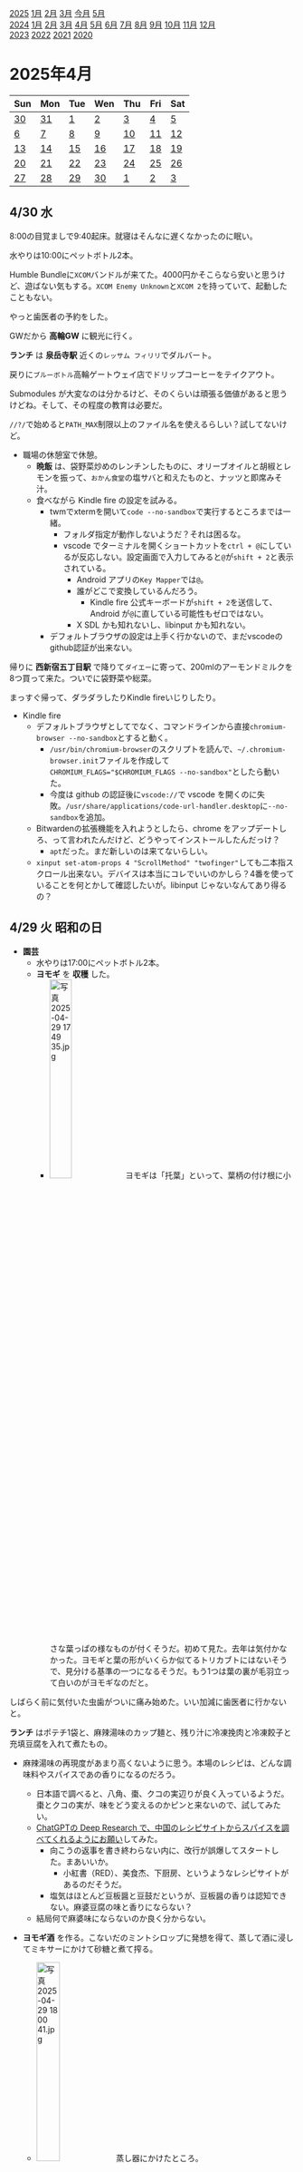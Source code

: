 [2025](README.md#2025) [1月](2025-01.md) [2月](2025-02.md) [3月](2025-03.md) [今月](2025-04.md) [5月](2025-03.md)  
[2024](README.md#2024) [1月](2024-01.md) [2月](2024-02.md) [3月](2024-03.md) [4月](2024-04.md) [5月](2024-05.md) [6月](2024-06.md) [7月](2024-07.md) [8月](2024-08.md) [9月](2024-09.md) [10月](2024-10.md) [11月](2024-11.md) [12月](2024-12.md)  
[2023](README.md#2023) [2022](README.md#2022) [2021](README.md#2021) [2020](README.md#2020)  

2025年4月
=========

|Sun|Mon|Tue|Wen|Thu|Fri|Sat|
|---|---|---|---|---|---|---|
|[30](2025-03.md#0330-日)|[31](2025-03.md#0331-月)|[1](#0401-火)|[2](#0402-水)|[3](#0403-木)|[4](#0404-金)|[5](#0405-土)|
|[6](#0406-日)|[7](#0407-月)|[8](#0408-火)|[9](#0409-水)|[10](#0410-木)|[11](#0411-金)|[12](#0412-土)|
|[13](#0413-日)|[14](#0414-月)|[15](#0415-火)|[16](#0416-水)|[17](#0417-木)|[18](#0418-金)|[19](#0419-土)|
|[20](#0420-日)|[21](#0421-月)|[22](#0422-火)|[23](#0423-水)|[24](#0424-木)|[25](#0425-金)|[26](#0426-土)|
|[27](#0427-日)|[28](#0428-月)|[29](#0429-火)|[30](#0430-水)|[1](2025-05.md#0501-木)|[2](2025-05.md#0502-金)|[3](2025-05.md#0503-土)|

4/30 水
-------

8:00の目覚ましで9:40起床。就寝はそんなに遅くなかったのに眠い。

水やりは10:00にペットボトル2本。

Humble Bundleに`XCOM`バンドルが来てた。4000円かそこらなら安いと思うけど、遊ばない気もする。`XCOM Enemy Unknown`と`XCOM 2`を持っていて、起動したこともない。

やっと歯医者の予約をした。

GWだから __高輪GW__ に観光に行く。

__ランチ__ は __泉岳寺駅__ 近くの`レッサム フィリリ`でダルバート。

戻りに`ブルーボトル`高輪ゲートウェイ店でドリップコーヒーをテイクアウト。

Submodules が大変なのは分かるけど、そのくらいは頑張る価値があると思うけどね。そして、その程度の教育は必要だ。

`//?/`で始めると`PATH_MAX`制限以上のファイル名を使えるらしい？試してないけど。

- 職場の休憩室で休憩。
  - __晩飯__ は、袋野菜炒めのレンチンしたものに、オリーブオイルと胡椒とレモンを振って、`おかん食堂`の塩サバと和えたものと、ナッツと即席みそ汁。
  - 食べながら Kindle fire の設定を試みる。
    - twmでxtermを開いて`code --no-sandbox`で実行するところまでは一緒。
      - フォルダ指定が動作しないようだ？それは困るな。
      - vscode でターミナルを開くショートカットを`ctrl + @`にしているが反応しない。設定画面で入力してみると`@`が`shift + 2`と表示されている。
        - Android アプリの`Key Mapper`では`@`。
        - 誰がどこで変換しているんだろう。
          - Kindle fire 公式キーボードが`shift + 2`を送信して、Android が`@`に直している可能性もゼロではない。
        - X SDL かも知れないし、libinput かも知れない。
    - デフォルトブラウザの設定は上手く行かないので、まだvscodeのgithub認証が出来ない。

帰りに __西新宿五丁目駅__ で降りて`ダイエー`に寄って、200mlのアーモンドミルクを8つ買って来た。ついでに袋野菜や総菜。

まっすぐ帰って、ダラダラしたりKindle fireいじりしたり。

- Kindle fire
  - デフォルトブラウザとしてでなく、コマンドラインから直接`chromium-browser --no-sandbox`とすると動く。
    - `/usr/bin/chromium-browser`のスクリプトを読んで、`~/.chromium-browser.init`ファイルを作成して`CHROMIUM_FLAGS="$CHROMIUM_FLAGS --no-sandbox"`としたら動いた。
    - 今度は github の認証後に`vscode://`で vscode を開くのに失敗。`/usr/share/applications/code-url-handler.desktop`に`--no-sandbox`を追加。
  - Bitwardenの拡張機能を入れようとしたら、chrome をアップデートしろ、って言われたんだけど、どうやってインストールしたんだっけ？
    - `apt`だった。まだ新しいのは来てないらしい。
  - `xinput set-atom-props 4 "ScrollMethod" "twofinger"`しても二本指スクロール出来ない。デバイスは本当にコレでいいのかしら？4番を使っていることを何とかして確認したいが。libinput じゃないなんてあり得るの？

4/29 火 昭和の日
-------

- __園芸__
  - 水やりは17:00にペットボトル2本。
  - __ヨモギ__ を __収穫__ した。
    - <img src='images/%E5%86%99%E7%9C%9F%202025%2D04%2D29%2017%2049%2035.jpg' alt='写真 2025-04-29 17 49 35.jpg' width='30%'> ヨモギは「托葉」といって、葉柄の付け根に小さな葉っぱの様なものが付くそうだ。初めて見た。去年は気付かなかった。ヨモギと葉の形がいくらか似てるトリカブトにはないそうで、見分ける基準の一つになるそうだ。もう1つは葉の裏が毛羽立って白いのがヨモギなのだと。

しばらく前に気付いた虫歯がついに痛み始めた。いい加減に歯医者に行かないと。

__ランチ__ はポテチ1袋と、麻辣湯味のカップ麺と、残り汁に冷凍挽肉と冷凍餃子と充填豆腐を入れて煮たもの。

- 麻辣湯味の再現度があまり高くないように思う。本場のレシピは、どんな調味料やスパイスであの香りになるのだろう。
  - 日本語で調べると、八角、棗、クコの実辺りが良く入っているようだ。棗とクコの実が、味をどう変えるのかピンと来ないので、試してみたい。
  - [ChatGPTの Deep Research で、中国のレシピサイトからスパイスを調べてくれるようにお願い](https://chatgpt.com/c/68106135-afbc-800f-9736-b5c5fdd767c6)してみた。
    - 向こうの返事を書き終わらない内に、改行が誤爆してスタートした。まあいいか。
      - 小紅書（RED）、美食杰、下厨房、というようなレシピサイトがあるのだそうだ。
    - 塩気はほとんど豆板醤と豆鼓だというが、豆板醤の香りは認知できない。麻婆豆腐の味と香りにならない？
  - 結局何で麻婆味にならないのか良く分からない。

- __ヨモギ酒__ を作る。こないだのミントシロップに発想を得て、蒸して酒に浸してミキサーにかけて砂糖と煮て搾る。
  - <img src='images/%E5%86%99%E7%9C%9F%202025%2D04%2D29%2018%2000%2041.jpg' alt='写真 2025-04-29 18 00 41.jpg' width='30%'> 蒸し器にかけたところ。
  - 蒸したお湯は少し色が付いているが、香りはあまりしない。渋みはある。
  - <img src='images/%E5%86%99%E7%9C%9F%202025%2D04%2D29%2018%2021%2051.jpg' alt='写真 2025-04-29 18 21 51.jpg' width='30%'> 蒸したヨモギをウォッカに浸してしばらく放置。大して色が出てこない。
  - <img src='images/%E5%86%99%E7%9C%9F%202025%2D04%2D29%2019%2059%2051.jpg' alt='写真 2025-04-29 19 59 51.jpg' width='30%'> ミルサーに掛けた。ミントよりも柔らかい気がする。生の葉っぱはヨモギの方が固く感じたが。調理方法の差だろうか？
  - <img src='images/%E5%86%99%E7%9C%9F%202025%2D04%2D29%2020%2016%2004.jpg' alt='写真 2025-04-29 20 16 04.jpg' width='30%'> 砂糖を濾した。
  - 思ったよりも香りが出てない。過程に改良の余地が大きいようだ。
    - 加熱は香りを減ずると思うが、どの程度が丁度良いのか。そもそも加熱しないレシピが多いかも知れない。
    - 蒸すこと自体はどうなんだろう？
    - 砂糖を追加した後に、煮るかどうか迷って煮なかった。追加で煮るというのは、細胞壁を破壊したいという話だと思う。ミルサーに掛けたから必要ないかも知れないし、2度加熱するならどちらかで済ませるのが、手間や光熱費の点でも、香りを減らさない点でも望ましいかも知れない。
    - 梅酒の理屈が、先に酒を梅に吸わせた後、糖分の浸透圧でエキスを引っ張り出すのだという。
    - 検索すると、乾燥して使うことを勧めているところが多い。去年は乾かして、酒にはしなかった。
  - 搾りかすは、すでに草餅の味だ。上新粉を買って来て草団子を作れそうだ。
    - ミントの搾りかすも残っている。クッキーにするのも良い。

`まいばすけっと`に買い物に行って、帰りにセブンでかなり辛いという鶏肉の揚げ物を購入したが、全然辛くなかった。

デニムを確認したら、明るい方は穴の無いのが無かった。濃いブルーのが1本しかない、ということだ。もう1本あるけどキツい。

- Kindle fire いじり。
  - `Key mapper`を消しちゃった。いらないアイコンを消そうとしたら、一緒に消えちゃった。
    - ファンクションキーは面倒なので、HOMEボタンのESCとの入れ替えと、fn+Sを潰すのだけ。
  - vscode.dev じゃダメなのは、Android キーボード表示が常に画面下部に少し黒い帯を表示して、vscode のステータスバーが隠れてしまうからかも知れない。
  - UserLAnd 上の X で vscode は動くが、デフォルトブラウザとして chromium-browser が動かないから github 認証が出来ない。
    - `--no-sandbox`を引数に付ける必要があるが、何故か上手く行かない。
      - `chromium-browser.desktop` というファイルの `Exec=chromium-browser %U` の行に加えるということなのだけど、オプションを認知していない。
  - デフォルトブラウザを実行させようとするときは`xdg-open`にURL。
  - X関係？の設定を見たり変えたりするのに`update-alternatives` `xdg-updates`辺りを使うようだ。何が起きてるのかは分からないけど。

__晩飯__ はカップ焼きそば。

4/28 月
-------

8:00の目覚ましで9:30起床。

水やりは10:00にペットボトル1本。

__赤羽橋駅__ で降りて、持ち帰り専門天丼店の`天弘`でテイクアウト。ファミマで袋キャベツと袋レタスを購入。

そこから職場への途中にある`Litコーヒースタンド`でアメリカーノをテイクアウト。

職場でコーヒーを淹れた。`北参道ロースタリー`のホンジュラス。ミルの目盛りを6にした。8と比べて破片が小さい。今日はちゃんと破片が泥の上に現れた。破片のサイズだけでいうと、もう少し細かくてもいいと思うが、微粉の量が増えるだろうことを考えると、いいかどうか分からない。

破れてる方のデニムを履いて出たらしい？

__ランチ__ は買ったものと即席味噌汁。

Kindle fireのセッティングが、なかなか進まない。あとIMEの設定も必要なのに。何でこんなに苦労しているんだろうか。vscode.dev のログインが簡単ならそれでいいのに。

libinput のマウス設定に ABSOLUTE と RELATIVE があるらしい。ABSOLUTE にしたら DeskHop で使えるかも知れない。

Notion のワークスペースのダイジェストのメールが鬱陶しいと思っていたが、ようやく停止設定を見つけた。

C# の`++`演算子は C++ と違って indexer の set/set をペアで呼んでくれる。

C# で`==`しても、`Equals()`をオーバーライドしていなければ参照をチェックするだけ。オーバーライドしていないと知っていれば、パフォーマンスのために限って言えば`is null`を使う必要は無い。

アセットバンドルをダンプしたり色々できるようだ。  
https://github.com/Unity-Technologies/UnityDataTools

Linqで一つ置きに取ってくるのを`Skip(1).Take(1).Skip(1).Take(1)`と書けたらいいなと思ってしまうが、`Where()`でやる必要がある。

コマンドライン引数をパースする処理を上手く書けたと思ったが、「ロングオプションには必ず追加パラメータがあり、ショートには必ずない」という謎の錯誤に基づくもので、使い物にならない。捨てるしかない。

__田町__ の`やまとや`で __晩酌__ 。

__東中野__ で誕生日を祝って、何軒か寄って帰宅。

4/27 日
-------

- __園芸__
  - 水やりは13:00にペットボトル3本。
  - 折角若葉が茂り始めた __月桂樹__ の葉っぱの先が黒くなり始めている。まだ間に合うだろうか？
    - 根っこを確かめるために鉢から出してみると、根は大して回っていない。
    - 水のやり過ぎでの根腐れかな？
    - まだ鉢上げの必要はなさそうだが、水やりの頻度を減らすためにしてもいいかな？

過去の日記を埋め始めたが、書きかけなことが分からない日が存在した。

__コーヒー__ をプレスで淹れた。ミント酒を入れて飲む。昨日はよく分からなかったが、ちゃんと濃い。

ブレアの午前6時というホットソース？が保管不備で漏れ出していてひどい目にあった。指に付いて、かなり流しても、まだその指で触った顔が痛い。

jpegのプログレッシブみたいなのを、動画に適用できないかな？1つ粗い画像からの差分の方が圧縮が効きやすいだろうし、依存性の強いステップが増えたとしても、それなりの意味があるかも？

堀井雄二と鳥嶋和彦が話をするという[J WAVEの`東京M.A.A.D SPIN`番組](https://www.j-wave.co.jp/original/maadspin/)が、久しぶりにゲームの話題だった。何度も聞き逃したが、聞く度にマンガの話ばかりだった。

11月まで日記を書いた。

**ミントシロップ**を炭酸で薄めて飲んだ。まあまあ濃いめ出汁、アルコールを感じる。

元気があればヨモギ酒を作ろうかと思ったが、ダラけた。今晩か明日の朝か火曜にやる気が出やすいように、鉢を手前には持ってきた。

ヨモギの下の方の葉を食べてみた。不味くはない。確かに筋が強くて硬い。茹でて食べるというのは無い。アクのようなものはあまり感じなかった。

- __お出掛け__
  - 良く行くお店に __モヒートミント__ を差し入れ。モヒートにして貰う。
    - __ミントシロップ__ も持って行ったけど、出さなかった。あまり出来が良くない。いつもの店員さんなら出したんだけど。
  - __高田馬場__ まで歩いて`ビリヤニ東京`で __晩酌__ 。
  - 歩いて戻って近所で飲んで帰宅。

4/26 土
-------

- __園芸__
  - 水やりは15:00にペットボトル1本。
  - __剪定__ を __ペパーミント__ 、 __モヒートミント__ 、 __オレガノ__ 、 __タイム__ に施した。
  - __パクチー__ の短くてヒョロっとしてる1本を __剪定__ した。密植で何本もある苗で、全部葉が細くなっている。剪定した1本もそうだが、曲がって育っていたので、その手前からカット。上に伸びて欲しいし、花芽が付いてたことをキャンセルして欲しい。
  - __ヨモギ__ こそ剪定が必要だが、面倒で今日はパス。

- __ペパーミント__ で __ミントシロップ__ を作る。
  - 色んなレシピがあるけど、色が良く出ると自称する、一回茹でてから氷水に取って、ミキサーにかけて煮て、濾して仕上げるものを試す。
  - 元のレシピに加えて、ミキサーにかける前にラム酒に付けてアルコールに色を出す作戦を試すことにする。
  - ヨモギのレシピで見た、茹でる時に重曹を使うのもついでに試す。
  - 茹でるお湯や、冷やす氷水にかなり色が付いている。もったいない気がする。雑味が抜けて美味しくなるかも知れないし、香りが飛んでしまうだけかも知れない。
    - 次回か、ヨモギで試す時には、蒸してラム酒に漬けるというのを試したらどうだろうか？
    - 去年のヨモギをほとんど使ってない。甘さゼロのヨモギ酒と、乾燥ヨモギ。
  - 濾したものはミントジャムと呼んで良いのでは？と思ったが、ベトベトではない。ペーストとは呼んでよい。
  - 色はかなり濃くなったが、香りはそれほどでもない。結構草っぽい香りで、洗練さが無い。清涼感はそれなり。

物凄い音のする大雨。30分程度で止む。

__ランチ__ はポテチ。

届いていたストラップをワイヤレスイヤホンに装着。

__晩飯__ はタイのイワシのトマト煮缶詰。タイムとオレガノを刻んで混ぜてみたが、全然負けてる。この辺のハーブは乾燥した方が香りが出る。

__夜食__ に粉末豚骨スープに冷凍餃子を入れたもの。

Unity の AssetBundle をダンプできそう？以前、他のツールを見つけたがコマンドラインから使えなかったので、結構手間をかけて改造して使った。普通に使えるとありがたい。  
https://github.com/Unity-Technologies/UnityDataTools

Duolingo忘れた。

4/25 金
-------

9:00に目覚ましを掛けて11:00に起き上がったが、体調が悪くてお休みにさせて貰った。

水やりは不要そうだった。

__ランチ__ はカップ麺にサラダチキンと冷凍餃子を入れたものと、作り置きのひき肉とナスと割り干し大根の煮物。調子が悪くて味が全然分からない。豚骨のカップ麺はいくらか楽しみにしてたのに。

晩飯とか間食に、セブンの冷凍コムタンクッパとか、ポテチとか作り置きとか色々食べた。

4/24 木
-------

目覚ましを掛け忘れて10:00起床。

- __園芸__
  - 水やりは11:0にペットボトル2本。
  - __パクチー__ にはやはり花芽が付いた。摘芯などをする踏ん切りが付かない。このまま放置することになるか。

__ランチ__ は泉岳寺の`伊勢久`で開花丼セット大盛りに単品もり1枚。

戻りに`北参道ロースタリー`でホンジュラスの豆とドリップをテイクアウト。

しばらくすると500円になる唐揚げ弁当が残ってれば2人前買うつもりだったけど、もう終わってた。`チェの家`の様子も見てきたが、もうランチをやる気はないらしい。

Slack の Canvas という機能を使ってみた。Notion のような使い心地だ。

Google Spreadsheet に `=AI("")` という関数が増えてるそうだ。Gemini にセルを埋めさせる。凄い。

そんなことになってたのか。[Windows 10 バージョン 1607 以降で長いパスを有効にする](https://learn.microsoft.com/ja-jp/windows/win32/fileio/maximum-file-path-limitation?tabs=registry#enable-long-paths-in-windows-10-version-1607-and-later)

- 職場環境で DeskHop でデスクトップPCとラップトップPCを繋いだ。
  - DeskHop の都合で、メインモニタは相手寄りでなければならない。
  - 今まで、2枚のモニタを繋いだデスクトップは右側をメインモニタにしていた。目が近いから。
  - メインを変更して、今まで配置していたウィンドウをお引越し。左右入れ替え。
  - ロック画面のパスワード入力で、目の遠い方のモニタに入力する必要があるし、普段マウスカーソルは右画面にいることが多い。ちょっと不便だが、慣れるだろうか？いつまで経っても理不尽なことには変わらない。
  - タスクトレイが左画面の右下に来て、これは目に近くなった。慣れると便利になりそうだ。
  - 通知も左画面の右下だ。左画面はVNCを全画面表示していることがあり、この時にリモートPCの通知と被る。

お借りしているヘッドセットが、PCモニタのUSBハブ機能のポートに繋ぐと認識されない。そんな相性問題があり得るの？と思っていたが、端子が大きくてカバーに引っかかって最後まで刺さってなかった。あんまり大きく端子を作らないで欲しい。DeskHopでも引っ掛かった。

Clang の静的解析ツール。 https://clang-analyzer.llvm.org/

職場で DeskHop に Kindle fire を繋いでみたが、キーボードは 101 US 配列と認識されて、マウスは動かない。マウスは DeskHop を経由せずに直接挿せば使える。残念。自席のマウスとキーボードで日記を書けるといくらか捗るんだけど。

__東中野__ でイベント。

iOSの写真検索で、line とか instagram とかで検索できた。助かる。

多分まだ iPod Touch を使っていたころに分類して配置したアイコンのレイアウトをまだ使っている。使用頻度にかなり偏りがあるので、分類の分かりやすさではなく、使い勝手を元にした配置に、そろそろすべきかも知れない。そう考えると、レイアウトの保存機能が欲しい。頻繁にアンドゥしたくなるだろう。

ChatGPT の無料版で写真をイラスト風に煮て貰う時に、「楳図かずお風」とリクエストすると法律に触れるかも知れないと言われて断られたが、「漂流教室風」と言ったらやってくれた。

4/23 水
-------

8:00の目覚ましで9:00起床。

- __園芸__
  - 水やりは10:00にペットボトル1本。夜中から雨が降っていて不要だったけど、水を汲んじゃったから無理やりあげた。
  - 昨日は風が強く、 __ペパーミント__ と __ヨモギ__ が倒れていた。

出社途中にダイソーで、ワイヤレスイヤホン用のカラビナとストラップを探したが、どちらもかなり品揃えが少ない。結局アマゾンで注文した。

コーヒーを淹れた。ミルの調節忘れてた。

打ち合わせの間隔が微妙で、外に行く時間が無かったので、**ランチ**は抜いてナッツで空腹を凌いだ。

- 職場環境で DeskHop を繋いだ。
  - 自宅で不満に思ってる、マウスが滑る感じ、1ドット単位の操作がしにくい感じになった。
  - 4K モニタ2枚だし、精度が足りてなくてもおかしくない。
  - DeskHopの都合で、右側PCのマルチモニタのメインモニタは左側でないといけない。今までと逆になるので、慣れが必要だ。そもそも、右がメインだとメリットがあるからそうしていた。

USB-C<->C を職場に持って行ってモニタに繋いだ。これで Kindle fire やワイヤレスイヤホンを充電するのに便利だ。

DeskHop で Kindle fire を繋いで、自席で日記を書けばいいのではないだろうか。

__晩飯__ は**大門**の`鶏ポタTHANK`でスペシャルラーメンにチーズかけ卵ご飯とビールの中瓶。提供が案外早く、中瓶は大き過ぎた。そしてメニューにはアサヒと書いてあった気がするが気のせいかな？

4/22 火
-------

8:00の目覚ましで9:00起床。

水やりは10:00にペットボトル2本。

ワイヤレスイヤホンをズボンのベルト穴に付けてるんだけど、そのストラップが切れた。ストックが必要だ。

ズボンをはき替えて、ワイヤレスイヤホンはポケットを移し替えたが、カラビナを外すのを忘れた気がする。ズボンと一緒に洗濯機で洗った気がする。

出社途中にセリアでストラップを探したが見つからなかった。

カバンに入っていて不要だったと言っていた USB-C<->C だが、職場モニタの USB ハブ機能の PD ポートに挿したら、Kindle fire とワイヤレスイヤホンの充電に使えそうだ。 

__ランチ__ は`日高屋`で期間限定のニラ南蛮豚骨と野菜炒めとドラゴンチキン。ドラゴンチキンは揚げ物だった。そして内容量に対して皿が大きい。

戻りに`ヤホコーヒー`でレモネードをテイクアウト。豆も買うつもりだったけど、深煎り寄りのしかなかった。

ユニットテストが失敗した。タイムアウトで Inconclusive にしてて、失敗扱いにして欲しくないからそうしてるんだけど。

[当然なんだけど、C#の正規表現がデフォルトで部分一致なことを確認した](https://sharplab.io/#v2:C4LgTgrgdgNAJiA1AHwAICYCMBYAUKgBgAJVMA6AFQFMAPYMgJSoHMIAbAQzAFEaAHMFQDOQgJYB7KEIDceVAGYS6IgGEiAbzxFtS5Ztw7DJTAE4AFE2a0yAWQ7AAxgAszoqHwigiAIgAi3ACEAVQBxbxgiPntgKjAoEB9/YLCAShTZAyNtUnNLaztHFzcPL28AOSTQ8Mjo2PjEwKq0jKzs0wsWfPtnV3dPBL9GkLLqqOAYuIHK1PStVpyOqxpbbqK+0oqhkYixifrB5O9mue0AXzxToA===)。

あれ？[`Enumerable.Append()`](https://learn.microsoft.com/ja-jp/dotnet/api/system.linq.enumerable.append)あるね？無いと思って何度も実装した気がするけど、と思ったら、去年の12月にも同じようなことを言っていた。

Google Doc で用紙を指定してなくてもページ幅が狭いのが不満だったが、ルーラーの外側をクリックして幅を指定することが出来た。メニューにもあった。ドキュメント毎に覚えておいてくれると有難いが、ユーザー毎の設定らしい？

__晩酌__ は __田町__ の`やきとりまる金`。30分330円程度のセルフ飲み放題。かなり安く済んだ。食べ物も思ったよりもずっと良かったが、焼き鳥盛り合わせが微妙だったことは次回に覚えておきたい。

4/21 月
-------

目覚ましを掛け忘れて10:00に起きたが起き上がれなくて遅刻。

水やりは12:00にペットボトル2本。

__FX__ トランプの発言でドル安になって豪ドル米ドルに損失が出てる。

__ランチ__ は`ヒビノ`でスパイス混ぜご飯にカオマンガイとサラダを追加。サラダはレストランで250円と考えるとかなりボリュームがある。

戻りに`ヤホコーヒー`でアイスコーヒーをテイクアウト。エルサルバドル。

3時前くらいに、いつもトイレの個室が満席になってる。少し前まで、同じフロアに別の会社が入っていて、底の人たちかも知れないと思っていたが、今日満席だった。

Unity のアドレッサブルプロファイル一覧をスクリプトから得る正規の手段がない。[こないだ知った asmref](#0407-asmref-to-access-internal) を使って取得してみた。

https://docs.unity3d.com/6000.0/Documentation/Manual/urp/shader-stripping.html

[`PROFILE_BUILD`](2025-03.md#0317-PROFILE_BUILD)はビルド時間を計測するための物だった。

4/20 日
-------

- __園芸__
  - 水やりは14:00にペットボトル2本。
  - **豊後**の実を1つだけ見つけた。

ずっと見つからなかった、ドンキで買った6足セットの靴下を見つけた。知らずに買ったがくるぶしまでだった。まあいいか。今まで普通の長さの靴下を買っていたことに理由はない。

- __お出掛け__
  - __東中野__ の`丸松`で一杯。
  - ちょっと時間が早いので __中井__ の`ミカピ`へ。ネパール出身の人がカレーを作ってくれるイベント。
  - __落合__ の`ハニカムホップワークス`でテイクアウト。歩きながら飲む1杯と、差し入れ用2本。
  - 何軒か寄って帰宅。

4/19 土
-------

- __園芸__
  - 水やりは14:00にペットボトル
  - **白加賀**の実が見つからない。2つくらい残ってたと思っていたけど、植え替えで落ちた？
  - **豊後**にあまり葉っぱが付いてない。白加賀と逆に、実はそれなりに残ってる。
  - **ライム**はどちらも元気。後は虫との戦い。

- __お出掛け__
  - 開店直後に`丸松`に行ったが満席。1回転ほぼ丸々待つのはツラいのでヨソで時間を潰す。
  - __東中野__ の`ITSUKI`でアイスコーヒーをテイクアウト。
  - `ライフ`で密封ボトルの**オリーブオイル**と粉末豚骨を購入。
  - 知り合いの店の休み時間に少し飲ませて貰う。
  - 戻ってみると列が伸びてる。今日はパス。
  - 何軒か寄って帰宅。

4/18 金
-------

8:00の目覚ましで9:30起床。

水やりは10:00にペットボトル3本。

職場のDeskHop用に、micro-USBのケーブルを2本とUSB-Aを1本、USB-Aの延長ケーブルを持って行く。ついでに思い付いてUSB充電器。職場の休憩所でKindle fireを使う時に充電しながら使いたい。

__コーヒー__ を淹れた。やはり豆の挽き具合が粗過ぎる。細か過ぎると判断したのは、大きな破片が見当たらないからだけど、微粉の泥に埋まっているだけかも知れない。

ランチに出る時間が取りにくくて、ナッツで空腹をしのぐ。前回湿気っぽいと感じたのは、ロースト時間が短かったかも知れない。

多分[3/1](2025-03.md#31-土)に買った黒胡椒が鞄に入ってた。他にも、iPadの充電器が入っていて、今朝持ってくる必要は無かった。USB-C<->Cも入っていたが、以前の職場では必要だったが今はいらない。

ユーザー入力にバックスラッシュがある場合にどう扱うべきか。何かの事故でエスケープされると良くないことが起こる。これが`¥`なら `u00a5` に見た目だけの円マークがある。ユニコードにも、制御記号に使われがちな `u005c` と別に見た目だけのバックスラッシュがあればいいのに。

ミップマップバイアスの必要性はずっと感じていたが、結局やっていなかった。実行時にテクスチャマッピングするものだと、工数が確保できるならやった方がいいな。リピートが大き過ぎる場合には、バイアスを大きくした方が品質もパフォーマンスも良くなる。

__ランチ__ は人気の焼肉屋`まさる`でホルモン色々。13:30開店のこのお店は1回転目が終わることには並びが無くなることがある。ランチに出れるのが遅くなって覗いてみたら幸運にも入れた。

https://create.unity.com/universal-render-pipeline-cookbook

https://unity.com/ja/resources/introduction-universal-render-pipeline-for-advanced-unity-creators

- DeskHop を職場のPCに繋いでみる。
  - 家から持ってきた USB micro ケーブルの端子が大き過ぎて挿さらない。
  - ハブ経由だとキーボードが使えない。
  - コンフィグモードに入ったり、色々やってたらそこそこ動いた。
    - 片方がラップトップPCで、DeskHopが動いて無くても操作出来るのはとても助かった。

__六本木__ の`ブリュードッグ`と`アントンビー`で __一杯__ 。`どないや`で差し入れを買って、近所で飲んで帰宅。

4/17 木
-------

8:00の目覚ましで9:20起床。

- __園芸__
  - 水やりは10:00にペットボトル2本。
  - <img src='images/%E5%86%99%E7%9C%9F%202025%2D04%2D17%2011%2005%2022.jpg' alt='写真 2025-04-17 11 05 22.jpg' width='30%'> <img src='images/%E5%86%99%E7%9C%9F%202025%2D04%2D17%2011%2005%2013.jpg' alt='写真 2025-04-17 11 05 13.jpg' width='30%'> __レモン__ が蕾は付けるが新芽が出ない、と思って心配してたら一応出てきた。

Yahoo!ニュースのハリーポッターのドラマ版に黒人が出演というニュースに下記をコメントしたら拒否された。
```
金を落とすのは誰なんだろうね。ヒスパニックやインドの人たちの方が金を使うなら当然のことかも知れない。

多様性を無視して抗議で売り上げが下がったトラウマみたいな作品がいくつもあるなら、それらを知りたいところだ。

トランプは何か言わないのかね？気に入らなそうだと思うけど。
```

__コーヒー__ をプレスで淹れた。

リモート出社。

- __ランチ__ は作り置きのナス大根煮込みと、冷凍餃子味噌汁。
  - 作り置きには丸のままのカルダモンを入れたが、皮が噛み切れない。食べられるようにするには、もっと煮込む必要があるようだ。
  - 味噌汁はレンチンで。沸騰したら乾燥ワカメと生卵を追加して1分加熱。

納税しようと思ってリモートにしたが、引き落とし日でも延滞税が掛からないと連絡があったからそっちにする。

- __昼休み__ に __お出掛け__
  - たまにスマホを忘れて家を出る。それで今日も「あれ？持ったっけ？」と思ったがスマホを見ながらだった。
  - 近所に出来た`しまむら`でカジュアルシャツを2枚買って来た。
  - 1Fのリニューアルされた`マルマンストア`を見てきたが、品揃えにピンと来ない。リニューアル前は、いくつか、その品物のために行く、という商品があった。密封ボトルのオリーブオイルとか、鶏の肩肉とか、あとはなんだっけな？
    - イチジクの苗が330円で激安だった。が、トルコとかの実が小さい白イチジクの木が欲しい。
  - なかなか営業してるところを見なくなっていた`イデア`が別の店になっていた。半分仕舞ったシャッターの中では内装をしているような音がしていたが、表に日本酒の一升瓶が何本も出ていたので、多分もう営業しているだろう。
  - `まいばすけっと`でシャウエッセンと冷凍挽肉とうんこ用紙を購入。
  - 密封ボトルのオリーブオイルと、カツオ以外の節と、粉末豚骨スープが欲しい。夜にライフなどに行こう。

Unityにもデバッグシンボルのサーバがあった。  
http://symbolserver.unity3d.com/

Unity の [Project Settings - Graphics - Log Shader Compilation のチェックを ON にすると、シェーダのバリアントをコンパイルした時にログが出力される](https://docs.unity3d.com/ja/2023.2/Manual/shader-how-many-variants.html)。

__晩飯__ はポテチと、袋野菜炒めをレンチンしたものとサラダチキン。

__カシューナッツ__ をロースト。塩と砂糖。140°Cで40分。今回はアーモンド無しでカシューナッツだけ。

4月分の日記を頑張って、あとは4/5だけ。それと、近所の桜を何枚か撮影してあるのをまとめても良い。

昼に買えなかったものを探しに`ライフ`に行ったが、鯖節しかなかった。鯖節は昼も同じのを見かけたが、他のと一緒に買いたかったのでスルーした。田町店で見かけた密封ボトルのオリーブオイルも無かった。特売で売り切れの商品があったからソレかも知れない。

4/16 水
-------

8:00の目覚ましで8:10起床。眠かったが逆流性食道炎気味で水を飲みたかった。起き上がったら大抵そのまま起床できる。

水やりは10:00にペットボトル2本。

- __コーヒー__ を2杯淹れた。パッセージのエチオピア。
  - 美味しさを感じるけど鉄っぽい？少し前から思ってたけど、ミルが粗過ぎるかも知れない。かなり大きな破片がある。
  - ミルの目盛りを6にしてみたが、細か過ぎる。8にした。3/3に8にしたらしい？ちょっと感じていたけど、ミルの数字がアテにならない。もっと高いミルが必要かな？

__ランチ__ は`麻布ラーメン`で炒飯と肉野菜炒め。

**DeskHop**を職場に持って行った。面倒だったので必要なケーブルを数えなかった。その場で確かめてみるとmicro USB 2本とHUBが必要。HUBが無いと、PC側が1台しか繋がってない時に片方が使えない。

<a id="0416-unknown-letter-input-of-l"></a>何故か、Riderで入力した覚えのない "l"(小文字のL) が入力されていることがある。不意にコンパイルエラーが出て困る。

自宅PCでだけ動かない実行ファイルがあり、**完全シャットダウン**を試してみたいが、自動的に再起動してくれるか自信がないので帰宅してからにする。

職場で貸与して頂いているラップトップPCは**顔認証**でログインできる。Windows Halo 対応のカメラが必要。そのPCで、追加したユーザーに顔認証を登録できない。既に登録していると言われるが、同じ人間が複数アカウントを作るのは、特に開発者は普通のことではないだろうか？

お借りしているPCは全部nVidia製のGPUだと思っていたが、ラップトップは**Arc**と両方搭載だった。オンボード版があるのだろうか？Intel VTune でGPUとの強調動作をプロファイルするのに Intel GPU が必要だが、図らずも見つかった。

- <details open><summary>シェーダの勉強。</summary>

  - シェーダで導関数を得るddx/ddyが良く分かっていなかったが、やっと分かった。
    - https://www.toshizabeth.com/2022/06/12%20Jun%202022_06785d9d-fff7-46b0-97cf-0a2322b91507/
    - DDAから値を送って貰ってると思っていたから、どの varying についてなのかを指定する必要があると思っていて不思議だったが別物だった。隣のピクセルで式を評価した時にどのような値を取るか、の差分だそうで、なるほど、賢い。
  - 例マーチング
    - https://www.slideshare.net/slideshow/threejs-58238484/58238484
    - https://qiita.com/gam0022/items/03699a07e4a4b5f2d41f
    - なるほど、レイマーチング的なものはちょっとずつ進めるやり方と、強い制限下で2分探索するものしか思い付かなかった。距離関数ならリピートが簡単なのも確かだ。
  - 乱数
    - https://www.shadertoy.com/view/4djSRW
    - ちょっと真面目に考えないと分からない。Sineが微妙なのは想像がつくが、これは線形合同法じゃないの？結局最後にSine使うの？

  </details>

- __帰り__ に`宗屋`で __晩酌__ 。
  - 知り合いに勧められていたが、Google Map では20:00終了となっていて諦めていた。以前通った時も、営業後にしては明るいと思っていて、試しに入ってみたら20:30でも営業していたし、21:00程度で入ってくる常連さんもいた。
  - 串焼きが2本ずつで、それ自体は個人的には好まないが、串の種類がそれほど多くないので、ならいいかな。5本盛り合わせがあればそれが嬉しいけど。
  - 多くのメニューが270円で、税込み300円ということらしい。370円メニューもあり、それらはメモに正の字を付けている。(ドリンクの数+皿の枚数)x300円で計算して、正の字の棒の数x100円を足すというようなシステムのようだ。

4/15 火
-------

目覚ましを掛け忘れて8:30起床。

- __園芸__
  - 水やりは10:00にペットボトル1本。
  - 強風で白加賀とペパーミントとヨモギが倒れていた。
    - 夕方になっても風が強く、梅がちょいちょい倒れて実が心配。
  - <img src='images/%E5%86%99%E7%9C%9F%202025%2D04%2D15%2010%2033%2018.jpg' alt='写真 2025-04-15 10 33 18.jpg' width='30%'> __パクチー__ の葉が細くなってる。これは花が咲く兆候じゃなかった？

__コーヒー__ をプレスで淹れた。万国コーヒーのスペシャルブレンド。

リモート出社。

__ランチ__ は`花月嵐`で期間限定の博多ラーメン無限替え玉。替え玉無しは860円でありは1310円。4玉お代わりしたので1玉110円程度。

戻りに`マイソールカフェ`でアイスアメリカーノをテイクアウト。

__FX__ ギャンブルで豪ドル米ドルをショート。トランプが関税闘争でややマイルドになったと言っても、ドル高にしたいワケでもないだろう。それでも豪ドルの方が弱いかも知れない。円絡みのペアは怖い。

[UnityのApplicationクラスのstaticプロパティとついでにコマンドライン引数を一覧](https://github.com/kei-oguro/UnityPlayground/commit/ecaadf3458d577b7bc15c83d4cda08fe7534c53d)。ビルドされたプレイヤーでもログの位置などが確認できる。

**自家製キムチ**を半分冷蔵庫に移した。漬かりが浅いがキムチの味だと分かる程度には漬っている。

放置していた __割り干し大根__ と、1週間くらい前のナスを煮て**作り置き**に。挽肉から出た脂で生姜とカレーのスパイスを炒めて、昆布とモルジブフィッシュと醤油で煮込む。

__晩飯__ はその作り置きと、最後のキムチの漬け汁で餃子鍋。

4/14 月
-------

8:00の目覚ましで起床。

水やりは10:00にペットボトル1本。昨日は雨だったし無くても良さそうだったけど、水を汲んだのでそのまま配った。

早く起きたけど二日酔いでダルくて日記を書かずにダラダラしてた。

リモート出社。

LINEに連絡があって、荷物が届くという。3週間かかると言われていたDeskHop?

__ランチ__ は`海岑`の鬼煮干しラーメンとライス。食べてる時はパンチが足りないと思ったが、食後のゲップが美味しい。

戻りに`北参道ロースタリー`でホンジュラスの __コーヒー__ を __テイクアウト__。美味しい。

`IReadOnlyList<T>`は`Array<T>`より重い。当たり前だけど、添え字アクセスがメソッド呼び出しになる。

https://docs.unity3d.com/6000.0/Documentation/ScriptReference/Experimental.Rendering.GraphicsStateCollection.html

毎フレームの GC alloc を避けるためだけに、1つのメソッドからしか使わない、ローカルで十分な変数をメンバに持つのを見ると、「オブジェクトは貧者のクロージャ」という言葉を思い出す。

C#の XML コメントには`<para>`タグがあり、段落を変えたい場合に使用する。git のコミットコメントでは、1行目に概要、一行開けて詳細、という慣習があり、HTML には `<details>`タグがあって`<summary>`タグを内部に持つことが出来る。XML コメントでも、`<detail>`タグがあって、`<summary>`には概要だけでも良いのではないかと思う。

荷物が届いてた。DeskHopらしい見た目の箱だ。

__晩飯__ は自宅でおにぎりとザクチキと袋キャベツと袋レタスと即席スープのかき玉。

4/13 日
-------

- __園芸__
  - 水やりは不要そうだった。
  - 買って来た苗を鉢に移した。**パクチー**、**タイム**、**オレガノ**、**モヒートミント**。
  - __白加賀__ の**鉢上げ**をしようと思ったが、まだ巻いてなかったので周りの土をと根を少し落として植え替えで済ませた。
  - 白加賀の根が平気だったこともあって、**豊後**は実を沢山つけていて揺すりたくなかったので様子を見なかった。
  - 手前の**ライム**を**鉢上げ**した。あんまり根が詰まってなかったからしなくてもいいかと思ったけど、奥のと比べてみよう。
  - 冬の間は面倒で何もしなかったけど、寝の詰まり具合を見ておくくらいはしておいた方が良い。
  - **ペパーミント**がかなり繁って窮屈そうなので、株分けとか剪定とかした方がいいけど面倒でやらなかった。
  - **レモンドロップ**と**ホーリーバジル**の芽が出ない。鉢スタートではなく、発芽セットを仕込むべきだ。

`ネタバレ勇者`クリア。いつインストールしたんだっけ？1週間くらい放置してて、思い出してクリアした。

植込みのローズマリーの花が咲いていた。うらやましい。何本枯らせたか。

`松屋`でマフェとニンニク野菜牛丼を買って vivo に差し入れ。

近所で飲んで帰りにセブンで買い食いしてしまう。

4/12 土
-------

水やりは16:00にペットボトル1本。

__ランチ__ は`松屋`でマフェ。

近所のもつ焼き屋で __晩酌__ 。

4/11 金
-------

9:00の目覚ましを途中で無視して10:10起床。

水やりは11:00にペットボトル1本。

__FX__ が下落を続けていて、昨日戻り売りできなかったのが悔しいが、そんな根拠のないエントリーはすべきでないので結果良かった。というか、朝晩の2回しかチャートチェックしないなら、数日でどうこうするタイミングでポジれないしすべきでない。

出社途中に、入学式らしき親子を何組も見た。

こういう場合はこの食事、と思うことがあるがメモしないから思い出せない。

桑の俗字初めて見た。

__ランチ__ は`西安刀削麺`でネギ油そばとニラ玉ごはん。表に出ていた高菜そばが食べたかったが売り切れ。

戻りに`バンクサンドイッチ`でアメリカーノをテイクアウト。

寿司占いは五目ずしだった。

Google Doc とか Notion でページ幅を広げたい。

`VIVO`東中野店で待ち合わせて、以前の同僚と __会食__。カラオケスナックへ行って、家系ラーメンの`ばく`でシメ。味変アイテムが激減してた。

4/10 木
-------

8:00の目覚ましで8:10起床。

水やりは10:00にペットボトル1本。

__FX__ はトランプの関税交代発言でいくらか戻したが、今エントリーすると、どちら向きでも一度振り落としに来そうだ。

__赤羽橋__ で下りて`カフェ麻呂`で __コーヒーをテイクアウト__。雲南。

__コーヒー__ を薄めの熱めで淹れた。パッセージのエチオピア。酸味強い。もう少し、豆を増やすか、ゆっくり抽出してみよう。

__ランチ__ は`三田製麺所`で期間限定商品のチーズ卵かけ麺と魯肉飯。

またkindle fire電池切れ。

靴が滑ると思ったら、本当にスニーカーのソールが無い。

同僚がバグで困っていて、見たらUnityのバグだった。

`enum`に Min や Max が使えない。順序比較に意味がある`enum`を追加してもいいと思う。

帰りに`Tap&Tumbler`と`VIVO`の周年と近所の飲み屋に寄る。

4/9 水
------

9:00の目覚ましで9:30起床。

水やりは11:00にペットボトル3本。

自覚のある**虫歯**があって、歯医者に行くべきなのだけど、きっかけが無いと動けない。

__ランチ__ は`ラフィー`のビリヤニ。かなり美味しいけど、田町には`ゼロワンカレー`があって、どちらに行くかと言えば後者。

`ラフィー`の隣には有名な`ボンディ`の田町店がある。`ボン ナペティ`という別の欧風カレーの店もあって、関係があるのかと思ったら、ボンディや、ボンディで修行した人の店や、そっちで修行した人の店などがアチコチにあるらしい。**ボンディ系列巡り**をしてみても面白いかも知れない。

戻りに`ライフ`で、ミル付き胡椒とポッカレモンとオリーブオイルを購入。休憩室で袋野菜を食べるため。**密閉ボトルのオリーブオイル**が存在した。`ボスコ`だった。職場に置いておくには量が多いので、今回は瓶のにした。

さらにその戻りに`アンドコーヒー`で __コーヒーをテイクアウト__。

Windows標準の`ペイント`が、保存しないで終了しても前回の状態を覚えているようになったことを知った。

同僚に教えて貰った、AIアシストが組み込みの、新しいゲームエンジン。  
https://blip.game/

[`RenderDoc`というグラフィックのプロファイラに Python API が存在する](https://renderdoc.org/docs/python_api/index.html)のを知った。何かに使えるかな？

[Unityのシェーダに`enable_d3d11_debug_symbols`というディレクティブ？プラグマ？があって、シェーダのデバッグ情報をストリップしないようになる](https://docs.unity3d.com/ja/current/Manual/SL-DebuggingD3D11ShadersWithVS.html)。まだ試してない。全てのシェーダのコンパイル時に追加するような設定をどこかでできないだろうか？

`asmdef`にGUIDを使うと、マージツールでどのパッケージなのか分からない。しかし名前にしておくと、名前変更で壊れる。どちらも微妙。

あるんじゃん。 https://docs.unity3d.com/6000.0/Documentation/ScriptReference/Unity.Profiling.Memory.MemoryProfiler.TakeSnapshot.html

- nVidia のドキュメントでいいのを見つけた。
  - https://docs.nvidia.com/nsight-graphics/AdvancedLearning/
  - https://docs.nvidia.com/nsight-graphics/UserGuide/index.html#stall-reasons

Unityのシェーダコンパイラが出力する警告によると、符号付き整数の mod は符号無しよりも遅い可能性があるそうだ。へええ！

- __帰りに__ __歩いて__ __赤坂見附__ まで。
  - ウインドブレーカーで肌寒い。ゴアテックスでも良かった。
  - **神谷町**は終わるの早い。
  - **虎ノ門ヒルズ**駅が工事してて回り道が大きい。上か下か通らせて欲しい。銀座線の**虎ノ門駅**に行くつもりだったが、回り道が面倒なので、目標を替えて**赤坂見附**へ。
  - 米大使館近くの道が面倒。
  - `サーバーランド`で __晩酌__ 。カレーライスが美味しい。

__FX__ は損切りラインを越えてから反発した。そういうものだ。

4/8 火
------

8:00の目覚ましで9:00起床。

水やりは15:00にペットボトル1本。

コーヒーをプレスで淹れた。万国コーヒーのフレーバードはこれで最後。

リモート出社。

- __昼休み__ にお出掛け。
  - 知り合いの知り合いがやってて久々に行こうとした`カフェドカリー`が無くなってた。
  - 西新宿の`甚六`は行列だった。
  - __ランチ__ は**新宿野村ビル**の地下2階の`串ビストロガブリ`でポークソテーとアジフライのランチ。サラダバーを3皿。
  - 戻りに`ポールバセット`でロングブラックをテイクアウト。
  - 新宿調理師学校というのがあって、学生が提供するイベントがあるんだけど、今年はかなり頻度が少ないようだ。
  - 西新宿の**ダイエー**でアーモンドミルクを4つ購入。1つ90円で安い。豆乳並み。そして糖質も低い。

`肉のハナマサ`で買ったキャベツでキムチの仕込み。次はハーブ入りのザウアークラウトを漬けるつもりだったけど、考えるのも面倒だったし、ニラを見てその気になった。

- アチコチで __一杯__ 。
  - 最近失業したという若者がワーキングホリデーにも興味があるというので、`VIVO`で留学関係の仕事をしてる人を紹介した。VIVOの常連さん。
  - 最近オープンした**落合**の`ばんげのvin`の人が海外旅行経験が豊富だというので、その人の話も聞かせるために移動。
  - 近所の飲み屋にも寄って帰宅。

4/7 月
------

8:00の目覚ましで8:50起床。

水やりは10:00にペットボトル

__FX__ はオーバーシュートじゃないかと思う。根拠が全然足りてないが、ギャンブルで南アランド円をロングした。一応損切りの逆指値を入れたが、その幅も根拠はない。

土曜に歩いて今日筋肉痛になる。

**芝公園**の`泉州屋台`というタイ料理屋でテイクアウトしようと思っていたが、**赤羽橋**通過が早過ぎた。

**田町駅**前の**泉岳寺駅**寄りでで工事してるビルは`ミタマチテラス`というそうで、8月オープンだそうだ。飲食店はいいのが入るだろうか？

出社したら、メール不達を知らせるメールが10通くらい来てた。誰かがなりすましてる？

__コーヒー__ を淹れた。`ダフニ`の残りと`パッセージ`のエチオピア。

__ランチ__ は**赤羽橋**の`青いイタリアン`でポークソテー。サラダバーだけど1皿しか食べなかった。美味しかったのに気取ってしまった。

コーヒーをタダで1杯テイクアウトさせてくれるというので飲みながら戻った。この辺りならコーヒー屋さんは沢山あるんだけど。

<a id="0407-asmref-to-access-internal"></a>[【Unity】asmref（asmdefではない）を使うとinternalアクセスできて便利【Assembly Definition Reference Files】](https://qiita.com/su10/items/7773715c8e43058e533c)

[【Unity】internalなクラスのテストを書く](https://light11.hatenadiary.com/entry/2020/08/17/210006) `[assembly: InternalsVisibleTo("InternalTest.Tests")]`

リストから高速に削除するコードについてアレコレ考えていたけど、そうか、切り詰めるだけじゃなくてコンテナに null を割り当てないと、参照が残ってしまうのか。それでも、`RemoveAt(i)`よりは`list[i] = null`して最後にコンテナの長さを変更したい。

歌舞伎町の`餃子専科LEE`で**晩酌**。5種10個のお勧め餃子と炒飯。油っこい。

知り合いに呼ばれてゴールデン街で一杯。そこから2軒寄って、フードをテイクアウトして、近所で一杯。

4/6 日
------

- __園芸__
  - 水やりは16:00にペットボトル2本。
  - 昨日買って来た苗を鉢に移すべきだが、 __レモングラス__ だけプランターに移した。

- あちこちで __一杯__ 。
  - 昨日`秋元屋`と`やきとんきむら`に行ったので、そのまま3連荘ということで**中野坂上**の`鍋屋`で __一杯__ 。普段「近所のもつ焼き屋」と書いてる店。
    - トイレのポスターで`マギー司郎`がまだ生きてたこと、現役だったことを知った。
  - `ロンポワン`で __コーヒーをテイクアウト__。
  - もう一軒の`秋元屋`出身のお店の`丸松`にも行こうと思ったが満席だった。もう少し早く行ければ。
  - `VIVO`、`雑談`、近所の飲み屋
  - セブンで在庫補充。

4/5 土
------

水やりは13:00にペットボトル1本。あげなくても良かったかな。

四次元、四元数で「よ」と読むと湯桶読みだ。「しげんすう」はまだ抵抗が少ないが、「しじげん」は受け入れられない。

- __お出かけ__
  - `なかなかの`でドリップコーヒーをテイクアウト。
  - __中井__ の`栗栗コーヒー`でドリップコーヒーをテイクアウト。
  - __野方__ の`秋元屋`で __一杯__ 。カウンターが2つある。3回着て3回とも小さい方なんだけど、長い方は常連の席だったりするのだろうか？
  - __練馬__ の`渋谷園芸`で __オレガノ__ 、 __タイム__ 、 __パクチー__ 、 __モヒートミント__ を購入。
  - __江古田__ の`ニコラシカ`と`やきとんきむら`で __一杯__ 。
  - __落合__ の`ばんげのvin`で __一杯__ 。

何軒か寄って帰宅。

トランプが中国の報復関税をパニックと言った。刹那的な反応かと思ったが、自身の正当化でしかないのかもしれない。

無料 VPN 関係のネットニュースのコメントで`Tailscale`というのを知った。VPN を P2P 接続するために中継してくれるらしい。それを信頼できるかどうかは別問題だな。無料 VPN 使う人たちを無知と呼ぶ人が使うものだろうか？まあ、自分でネットワーク設定するよりはずっと信用できることは確かだが。

4/4 金
------

9:00の目覚ましで9:40起床。

水やりは10:00にペットボトル1本。不要そうだったけど。

__FX__ は下げ止まったらしい。向こう1週間くらいはオーバーシュートを戻しそうな気がするけど勇気が出ない。週末は事故が起こりがちだ。

"it gets light"は夜明けらしい。電灯がつくのかと思ったが、それなら単数じゃないか。"blight"でもないんだね。

職場で、デスクトップPCとゲーミングラップトップPCの2台を借りて仕事している。キーボードとマウスを共有したいと思いながら、頻度も少なかったので我慢していたが、パフォーマンス計測するのにラップトップで色々やろうと思ったら、やっぱり`DeskHop`が欲しい。

職場のウォーターサーバはお湯が出る機能がある。再加熱ボタンというのが付いているんだけど、今日試そうとしたら反応しなかった。十分に熱いということかな？単なる接触不良かも？

__ランチ__ は`ケナシバ`でポークソテー定職に唐揚げとメンチカツを追加。この店は定食のメインをサイドメニューとして色々追加できる。どの店でもやって欲しい。

戻りに`パッセージコーヒー`で本日の __コーヒーをテイクアウト__。エチオピア。

昼休みにKindleを持ち歩くために買った手提げがムック本に丁度良い。[`中野本`](https://www.amazon.co.jp/dp/4880735426)というのを知って読んでる。

`威南記海南鶏飯`で一度食べたが、次に何を食べるかと思った記憶があるが思い出せないし記録も見つからない。

Nsight Systemsで、プロジェクトをコピーする操作がGUIに無い。

ntoskrnl.exe内のシンボルが解決できない。別に無くても構わないとは思うんだけど。

[`Unity Auditor`](https://docs.unity3d.com/Packages/com.unity.project-auditor@1.0/manual/index.html)というUnity プロジェクトを診断してくれる機能が存在すると同僚に聞いて試してみた。思ったよりもずっと役に立つ。

[Unityでエディタで実行した時に何を初期化するのかという設定がEnter Play Modeとして存在する](https://docs.unity3d.com/ja/current/Manual/ConfigurableEnterPlayModeDetails.html)。それで色々サボると良くないことが起こる。staticメンバの初期化がされなくなるのでケアが必要。Application.quittingなどに追加したイベントをちゃんと外さないと溜まっていく、など。

Unityのコンソールの右上の3点メニューからログファイルを開けることを知ったが、notepad.exeだった。

電車が**大崎**止まり。

知り合いが __落合__ に`ばんげのvin`という店を出して、グランドオープンということで一杯飲んできた。

何軒か寄って帰宅。

飲んで帰ってきたら __FX__ はかなり利益が出ていた。利確した。かなり意外な動きで、次はもうどこでどっちにエントリーしたらいいのか分からない。

4/3 木
------

9:00の目覚ましで9:30起床。

水やりはサボった。冷たい雨。

寒くてエアコンを入れた。

__コーヒー__ を淹れた。フレーバードのをマキネッタでソイラテに。

- __昼休み__ に __お出掛け__
  - 行列のラーメン屋`たいせい`の並びが3人で心が揺らいだがパス。
  - お目当てだった蕎麦屋は定休日。
  - `まいばすけっと`のアーモンドミルクは糖分が多かった。
  - `肉のハナマサ`でキャベツと大根と生姜とニラとナス。キャベツは258円で、もう平常通りに戻ったと思っていいのかな？
  - `ロンポワン`で差し入れのオランジェットと生チョコ。
  - __ランチ__ は`メンドコロ天鳳`でポルチーニラーメンと和え玉。
  - `マイソールカフェ`で __コーヒーをテイクアウト__ 。

[`DirectoryInfo.Create()`](https://learn.microsoft.com/ja-jp/dotnet/api/system.io.directoryinfo.create)は、既にフォルダが存在してもエラーにならない。  
https://github.com/kei-oguro/small-things/blob/main/confirm-DirectoryInfo-usage/ConfirmDirectoryInfoUsage.cs

[Unity Project Auditor](https://github.com/Unity-Technologies/ProjectAuditor) こんなものが。

__間食__ にポテチ。

__晩飯__ は即席味噌汁に冷凍水餃子とワカメ。レンチンで作った。冷凍餃子をレンチンするなら、水がちゃんとかぶってないといけない。

大根を切ってサーキュレーターに乗せて __割り干し大根__ の準備。

__FX__ なんで関税でドル安なんだ？ちょっと驚く勢いで下がってる。

Kindle の話、libinput が使われているのか試してみないと。Xserver Xsdl が呼んでいないかも知れない？ならVNCにしたら解決しそう？`sudo apt install xinput-tools`インストールして、起動はしてみたがちゃんと試してない。

知り合いの店のプレオープンに顔を出して、ついでに馴染みの店を回る。

帰ってきて、 __夜食__ にセブンの冷凍カツ煮を食べてしまう。

4/2 水
------

9:00の目覚ましで10:00起床。

水やりは10:00にペットボトル1本。寒いし雨だし不要そうだったけど、一応梅にあげておきたかったので。

二郎しか食べてないのに、まあまあ目方が増えた。

__FX__ は豪ドル米ドルの儲けがほとんどなくなった。それでもスワップがかなり小さい(一応プラス)から多少損が出ても見てようかな。

久しぶりに`ヤホコーヒー`でドリップをテイクアウト。豆の種類を見るのを忘れた。

今日も休憩室が使えない。今日は温度計を持ってきたので**給湯室の湯温を測ったら62°C**しかなかった。最大95°Cとは一体。ウォーターサーバのお湯は82°C。ウォーターサーバには「再加熱」というボタンがある。これの機能を確認しておきたい。レンチンよりも速いだろうか？

__コーヒー__ を淹れた。

アーモンドが少し湿気っぽい。ローストの温度を上げたり時間を延ばすべき？それともイチジクやクルミとは別の袋にすべき？それと、カレー味の存在感が薄い。

__ランチ__ は夕方に、おととい買って食べなかった袋キャベツと、おかん食堂の鯖塩焼き。

`PlayerSettings.SetScriptingDefineSymbols()`で定義を削除できることを確認。出来上がったビルドには定義されていないが、ビルドプロセス中には影響しない。つまり、ビルドスクリプトでのコールバック。

```cs
// Player Settings をスクリプトから変更した時に、更新があることを伝える
typeof(PlayerSettings).GetMethod("SetDirty", BindingFlags.Static | BindingFlags.NonPublic)!.Invoke(null, null);
```

そういえば、この職場に来てから、今のところ、Library を消す羽目になったことがない。

ティーバッグの __ハーブティー__ を淹れた。95°Cだと思っていたのが62°Cだと分かったので、ハーブティーのお湯もレンチンするようにした。注いだばかりだと熱くて飲めなくなった。

**田町**の`鳥屋元太`で __晩酌__ 。鶏モツ煮が、色んな部位が入っていて食感が面白かった。

<img src='images/%E5%86%99%E7%9C%9F%202025%2D04%2D02%2022%2042%2025.jpg' alt='写真 2025-04-02 22 42 25.jpg' width='30%'> 都営浅草線のホームドアの丸いランプが全部非常ボタンだったことを知った。

iOSはアイコンのエイリアスを作れないのが欠点だ。使用頻度順の場所と、カテゴリ別の場所の2か所に配置したい。

4/1 火
------

8:00に目覚ましを掛けて、1度はスヌーズしたがどこかで無視したらしく、10:10起床。

水やりは雨なのでサボった。

__コーヒー__ を給湯室で淹れた。いつもの休憩スペースを入社イベントで使っていたので。最大95°Cと書いてある給湯室の熱湯で淹れたが、それよりは多分かなり低い温度だと思う。それはそれで味は悪くなかった。

- __昼休み__
  - __ランチ__ は`ラーメン二郎`三田本店で小豚全マシ。
    - 麺の量が記憶より多い。小でコレだと、大は違う丼が必要に思える。
      - 前回はハーフを注文したんだっけ？
    - 食券の豚ダブルが無効にされていた。
    - [目黒 二郎: なぜレンゲがないかと問われますが、味噌汁をスプーンで飲んでも美味しくないという理論に基づき直でスープを味わっていただいております。](https://x.com/meguro_jiro/status/1355492306401419267)
      - 味噌汁は飲み干すものだ。ということは。
    - たまたま、ほとんど待たずに入れた。帰りには10人程度並んでいたが。
      - 冷たい雨だからだろうか？そして、もしかすると13:30程度の方が14:00過ぎよりも並びがマイルドだったりするのだろうか？たまに見て諦める夕方も、実は並びがキツい時間帯なのかも知れない。
  - 戻りに`パッセージコーヒー`でドリップと豆をテイクアウト。ブラジルのファビーノトマティーニ。Google Docがカタカナの名前を訂正してきた。
  - `松屋`が閉店。`すき家`はネズミ問題で清掃中。

- シェーダの勉強。
  - Unityのシェーダバリアントの調査。
    - multi_compile_fog や multi_compile_instancing は、常に有効ではダメなのだろうか？不要な時に on になっていると、どの程度のインパクトがあるのだろうか？
  - [Unity の GPU Instancing に対応するシェーダのコードを調べてみた - 凹みTips](https://tips.hecomi.com/entry/2018/09/24/232125) によると GPU インスタンシングと呼ばれるものも定数バッファで実装されているそうだ。
    - Unity では CBuffer を配列の構造体で実現している。構造体の配列ではなく。
      - それでは一部だけ更新がしにくいが、更新頻度が少ないインスタンスをUnityが把握するのは難しいだろうから、部分更新の可能性については関係ないかも。
  - 定数バッファという名前が悪い。

```cs
[MenuItem("Debug/Open Path/Editor Executable")]
public static void OpenEditorExecutable()
{
    var mainModule = Process.GetCurrentProcess().MainModule;
    EditorUtility.RevealInFinder(mainModule.FileName);
}
```

Material.SetInt(), SetFloat() ではキーワードの切り替えは出来ない。

Unityの Update() イベントは async UniTask にしていても毎フレーム呼ばれるようだ？Start()でasyncメソッドを呼ぶと期待通りに動くけど、多分 async Start() が返している Task/UniTask は何のケアもされないだろう。

アドレッサブルをビルドするときのシンボルを、実行ファイルをビルドするときのものと併せるために、Build Profileを試してみた。真面目にやった方が結局便利だ。

晩飯は抜き。

「愛」には訓読みがないらしい？

高速温度計を調べてたらセールだったので、夜にじっくり比べて注文するつもりだったけど、夜にはセールが終わっていた。

<!-- cSpell:words ntoskrnl xsdl -->
